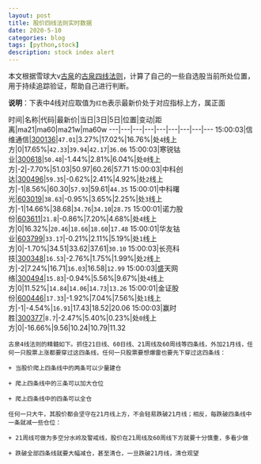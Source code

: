 ```yaml
---
layout: post
title: 股价四线法则实时数据
date: 2020-5-10
categories: blog
tags: [python,stock]
description: stock index alert
---
```



本文根据雪球大v[古泉](https://xueqiu.com/u/7148646888)的[古泉四线法则](https://xueqiu.com/7148646888/130498192)，计算了自己的一些自选股当前所处位置，用于持续追踪验证，帮助自己进行判断。

**说明**：下表中4线对应取值为`红色`表示最新价处于对应指标上方，属正面

时间|名称|代码|最新价|当日|3日|5日|位置|变动|距离|ma21|ma60|ma21w|ma60w
---|---|---|---|---|---|---|---|---
15:00:03|信维通信|[300136](https://xueqiu.com/S/SZ300136)|`47.01`|3.27%|17.02%|16.76%|处`4`线上方|0|17.65%|`42.33`|`39.94`|`42.17`|`36.06`
15:00:03|寒锐钴业|[300618](https://xueqiu.com/S/SZ300618)|`50.48`|-1.44%|2.81%|6.04%|处`0`线上方|-2|-7.70%|51.03|50.97|60.26|57.71
15:00:03|中科创达|[300496](https://xueqiu.com/S/SZ300496)|`59.35`|-0.62%|2.41%|4.92%|处`2`线上方|-1|8.56%|60.30|`57.93`|59.61|`44.35`
15:00:01|中科曙光|[603019](https://xueqiu.com/S/SH603019)|`38.63`|-0.95%|3.65%|2.25%|处`3`线上方|-1|14.66%|38.68|`34.76`|`34.10`|`28.75`
15:00:01|诺力股份|[603611](https://xueqiu.com/S/SH603611)|`21.8`|-0.86%|7.20%|4.68%|处`4`线上方|0|16.32%|`20.46`|`18.66`|`18.60`|`17.48`
15:00:01|华友钴业|[603799](https://xueqiu.com/S/SH603799)|`33.17`|-0.21%|2.11%|5.19%|处`1`线上方|0|-1.70%|34.51|33.62|37.61|`30.10`
15:00:03|长亮科技|[300348](https://xueqiu.com/S/SZ300348)|`16.53`|-2.76%|1.75%|1.99%|处`2`线上方|-2|7.24%|16.71|`16.03`|16.58|`12.99`
15:00:03|盛天网络|[300494](https://xueqiu.com/S/SZ300494)|`15.83`|-0.94%|5.56%|9.67%|处`4`线上方|0|11.52%|`14.84`|`14.06`|`14.73`|`13.26`
15:00:01|金证股份|[600446](https://xueqiu.com/S/SH600446)|`17.33`|-1.92%|7.04%|7.56%|处`1`线上方|-1|-4.54%|`16.91`|17.43|18.52|20.06
15:00:03|赢时胜|[300377](https://xueqiu.com/S/SZ300377)|`8.7`|-2.47%|5.40%|0.23%|处`0`线上方|0|-16.66%|9.56|10.24|10.79|11.32

```
古泉4线法则的精髓如下。抓住21日线、60日线、21周线及60周线等四条线，外加21月线，任何一只股票上涨都要穿过这四条线，任何一只股票要想爆雷也要先下穿过这四条线：

+ 当股价爬上四条线中的两条可以少量建仓

+ 爬上四条线中的三条可以加大仓位

+ 爬上四条线中的四条可以全仓

任何一只大牛，其股价都会坚守在21月线上方，不会轻易跌破21月线；相反，每跌破四条线中一条就减一些仓位：

+ 21周线可做为多空分水岭及警戒线，股价在21周线及60周线下方就要十分慎重，多看少做

+ 跌破全部四条线就要大幅减仓，甚至清仓，一旦跌破21月线，清仓观望
```
